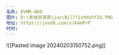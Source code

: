 ```yaml
---
名称: DVMM-060
图片: D:\本地资源库\jav\BillfishHzhfIU.PNG
地址: https://javdb.com/v/k4mPrP
时时:
---
```

![[Pasted image 20240203150752.png]]